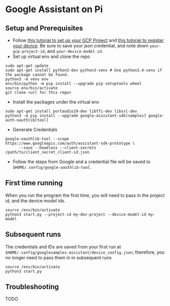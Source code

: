 # Google Assistant on Pi
## Setup and Prerequisites
- Follow [this tutorial to set up your GCP Project](https://developers.google.com/assistant/sdk/guides/service/python/embed/config-dev-project-and-account) and [this tutorial to register your device](https://developers.google.com/assistant/sdk/guides/service/python/embed/register-device). Be sure to save your json credential, and note down `your-gcp-project-id`, and `your-device-model-id`.
- Set up virtual env and clone the repo
```
sudo apt-get update
sudo apt-get install python3-dev python3-venv # Use python3.4-venv if the package cannot be found.
python3 -m venv env
env/bin/python -m pip install --upgrade pip setuptools wheel
source env/bin/activate
git clone <url for this repo>
```
- Install the packages under the virtual env
```
sudo apt-get install portaudio19-dev libffi-dev libssl-dev
python3 -m pip install --upgrade google-assistant-sdk[samples] google-auth-oauthlib[tool]
```
- Generate Credentials
```
google-oauthlib-tool --scope https://www.googleapis.com/auth/assistant-sdk-prototype \
      --save --headless --client-secrets /path/to/client_secret_client-id.json
```
- Follow the steps from Google and a credential file will be saved to `$HOME/.config/google-oauthlib-tool`.

## First time running
When you run the program the first time, you will need to pass in the project id, and the device model ids.
```
source /env/bin/activate
python3 start.py --project-id my-dev-project --device-model-id my-model
```

## Subsequent runs
The credentials and IDs are saved from your first run at `$HOME/.config/googlesamples-assistant/device_config.json`; therefore, you no longer need to pass them in in subsequent runs

```
source /env/bin/activate
python3 start.py
```

## Troubleshooting
TODO
